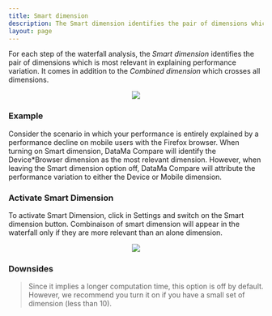 ```yaml
---
title: Smart dimension
description: The Smart dimension identifies the pair of dimensions which is most relevant in explaining performance variation.
layout: page
---
```


For each step of the waterfall analysis, the *Smart dimension* identifies the pair of dimensions which is most relevant in explaining performance variation. It comes in addition to the *Combined dimension* which crosses all dimensions.

<center><img src="{{site.url}}/{{site.baseurl}}/core_app/compare/web_application/menu/images/Smart-Dimension-768x188.png"/></center>

### Example

Consider the scenario in which your performance is entirely explained by a performance decline on mobile users with the Firefox browser. When turning on Smart dimension, DataMa Compare will identify the Device*Browser dimension as the most relevant dimension. However, when leaving the Smart dimension option off, DataMa Compare will attribute the performance variation to either the Device or Mobile dimension.



### Activate Smart Dimension

To activate Smart Dimension, click in Settings and switch on the Smart dimension button. Combinaison of smart dimension will appear in the waterfall only if they are more relevant than an alone dimension.

<center><img src="{{site.url}}/{{site.baseurl}}/core_app/compare/web_application/menu/images/ActivateSmartDimension-300x228.jpg"/></center>

### Downsides

> Since it implies a longer computation time, this option is off by default. However, we recommend you turn it on if you have a small set of dimension (less than 10).
